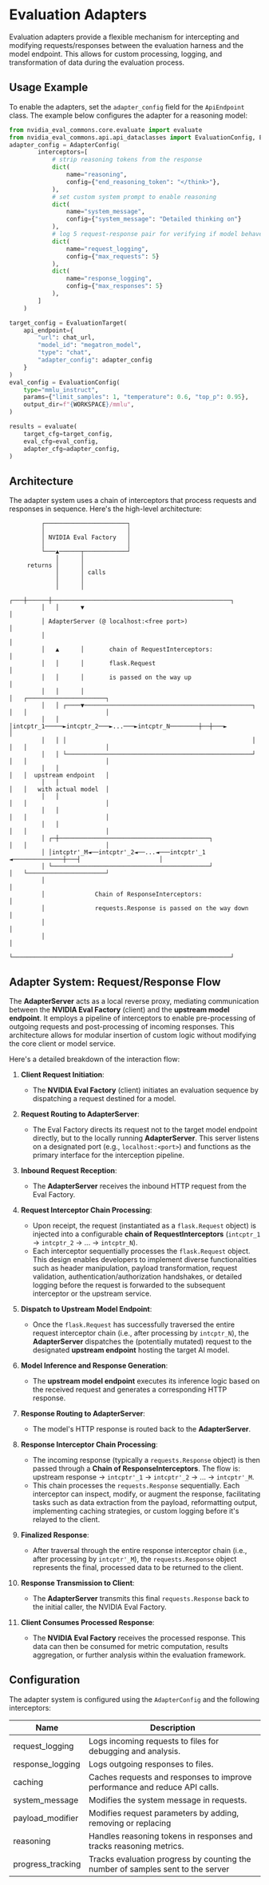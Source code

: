 # Evaluation Adapters

Evaluation adapters provide a flexible mechanism for intercepting and modifying requests/responses between the evaluation harness and the model endpoint. This allows for custom processing, logging, and transformation of data during the evaluation process.

## Usage Example

To enable the adapters, set the `adapter_config` field for the `ApiEndpoint` class.
The example below configures the adapter for a reasoning model:

```python
from nvidia_eval_commons.core.evaluate import evaluate
from nvidia_eval_commons.api.api_dataclasses import EvaluationConfig, EvaluationTarget, AdapterConfig
adapter_config = AdapterConfig(
        interceptors=[
            # strip reasoning tokens from the response
            dict(
                name="reasoning",
                config={"end_reasoning_token": "</think>"},
            ),
            # set custom system prompt to enable reasoning
            dict(
                name="system_message",
                config={"system_message": "Detailed thinking on"}
            ),
            # log 5 request-response pair for verifying if model behaves as expected
            dict(
                name="request_logging",
                config={"max_requests": 5}
            ),
            dict(
                name="response_logging",
                config={"max_responses": 5}
            ),
        ]
    )

target_config = EvaluationTarget(
    api_endpoint={
        "url": chat_url,
        "model_id": "megatron_model",
        "type": "chat",
        "adapter_config": adapter_config
    }
)
eval_config = EvaluationConfig(
    type="mmlu_instruct",
    params={"limit_samples": 1, "temperature": 0.6, "top_p": 0.95},
    output_dir=f"{WORKSPACE}/mmlu",
)

results = evaluate(
    target_cfg=target_config,
    eval_cfg=eval_config,
    adapter_cfg=adapter_config,
)
```

## Architecture

The adapter system uses a chain of interceptors that process requests and responses in sequence. Here's the high-level architecture:

```
         ┌───────────────────────┐
         │                       │
         │ NVIDIA Eval Factory   │
         │                       │
         └───▲──────┬────────────┘
             │      │
     returns │      │
             │      │ calls
             │      │
             │      │
         ┌───┼──────┼──────────────────────────────────────────────────┐
         │   │      ▼                                                  │
         │ AdapterServer (@ localhost:<free port>)                     │
         │                                                             │
         │   ▲      │       chain of RequestInterceptors:              │
         │   │      │       flask.Request                              │
         │   │      │       is passed on the way up                    │
         │   │      │                                                  │   ┌──────────────────────┐
         │   │ ┌────▼───────────────────────────────────────────────┐  │   │                      │
         │   │ │intcptr_1─────►intcptr_2───►...───►intcptr_N────────┼──┼───►                      │
         │   │ │                                                    │  │   │                      │
         │   │ └────────────────────────────────────────────────────┘  │   │                      │
         │   │                                                         │   │  upstream endpoint   │
         │   │                                                         │   │   with actual model  │
         │   │                                                         │   │                      │
         │   │                                                         │   │                      │
         │   │                                                         │   │                      │
         │ ┌─┼──────────────────────────────────────────┐              │   │                      │
         │ │intcptr'_M◄──intcptr'_2◄──...◄───intcptr'_1 ◄──────────────┼───┤                      │
         │ └────────────────────────────────────────────┘              │   └──────────────────────┘
         │                                                             │
         │              Chain of ResponseInterceptors:                 │
         │              requests.Response is passed on the way down    │
         │                                                             │
         │                                                             │
         └─────────────────────────────────────────────────────────────┘
```
## Adapter System: Request/Response Flow

The **AdapterServer** acts as a local reverse proxy, mediating communication between the **NVIDIA Eval Factory** (client) and the **upstream model endpoint**. It employs a pipeline of interceptors to enable pre-processing of outgoing requests and post-processing of incoming responses. This architecture allows for modular insertion of custom logic without modifying the core client or model service.

Here's a detailed breakdown of the interaction flow:

1.  **Client Request Initiation**:
    * The **NVIDIA Eval Factory** (client) initiates an evaluation sequence by dispatching a request destined for a model.

2.  **Request Routing to AdapterServer**:
    * The Eval Factory directs its request not to the target model endpoint directly, but to the locally running **AdapterServer**. This server listens on a designated port (e.g., `localhost:<port>`) and functions as the primary interface for the interception pipeline.

3.  **Inbound Request Reception**:
    * The **AdapterServer** receives the inbound HTTP request from the Eval Factory.

4.  **Request Interceptor Chain Processing**:
    * Upon receipt, the request (instantiated as a `flask.Request` object) is injected into a configurable **chain of RequestInterceptors** (`intcptr_1` → `intcptr_2` → ... → `intcptr_N`).
    * Each interceptor sequentially processes the `flask.Request` object. This design enables developers to implement diverse functionalities such as header manipulation, payload transformation, request validation, authentication/authorization handshakes, or detailed logging before the request is forwarded to the subsequent interceptor or the upstream service.

5.  **Dispatch to Upstream Model Endpoint**:
    * Once the `flask.Request` has successfully traversed the entire request interceptor chain (i.e., after processing by `intcptr_N`), the **AdapterServer** dispatches the (potentially mutated) request to the designated **upstream endpoint** hosting the target AI model.

6.  **Model Inference and Response Generation**:
    * The **upstream model endpoint** executes its inference logic based on the received request and generates a corresponding HTTP response.

7.  **Response Routing to AdapterServer**:
    * The model's HTTP response is routed back to the **AdapterServer**.

8.  **Response Interceptor Chain Processing**:
    * The incoming response (typically a `requests.Response` object) is then passed through a **Chain of ResponseInterceptors**. The flow is: upstream response → `intcptr'_1` → `intcptr'_2` → ... → `intcptr'_M`.
    * This chain processes the `requests.Response` sequentially. Each interceptor can inspect, modify, or augment the response, facilitating tasks such as data extraction from the payload, reformatting output, implementing caching strategies, or custom logging before it's relayed to the client.

9.  **Finalized Response**:
    * After traversal through the entire response interceptor chain (i.e., after processing by `intcptr'_M`), the `requests.Response` object represents the final, processed data to be returned to the client.

10. **Response Transmission to Client**:
    * The **AdapterServer** transmits this final `requests.Response` back to the initial caller, the NVIDIA Eval Factory.

11. **Client Consumes Processed Response**:
    * The **NVIDIA Eval Factory** receives the processed response. This data can then be consumed for metric computation, results aggregation, or further analysis within the evaluation framework.

## Configuration

The adapter system is configured using the `AdapterConfig` and the following interceptors:

| Name | Description |
|------|-------------|
| request_logging | Logs incoming requests to files for debugging and analysis. |
| response_logging | Logs outgoing responses to files. |
| caching | Caches requests and responses to improve performance and reduce API calls. |
| system_message | Modifies the system message in requests. |
| payload_modifier | Modifies request parameters by adding, removing or replacing |
| reasoning | Handles reasoning tokens in responses and tracks reasoning metrics. |
| progress_tracking | Tracks evaluation progress by counting the number of samples sent to the server |
